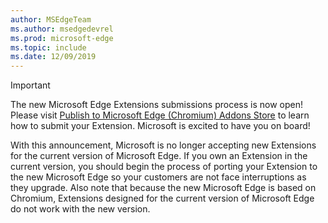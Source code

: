 ```yaml
---
author: MSEdgeTeam
ms.author: msedgedevrel
ms.prod: microsoft-edge
ms.topic: include
ms.date: 12/09/2019
---
```

> [!IMPORTANT] 
> The new Microsoft Edge Extensions submissions process is now open!  Please visit [Publish to Microsoft Edge \(Chromium\) Addons Store][PublishMicrosoftEdgeAddonsCatalog] to learn how to submit your Extension.  Microsoft is excited to have you on board!  
> 
> With this announcement, Microsoft is no longer accepting new Extensions for the current version of Microsoft Edge.  If you own an Extension in the current version, you should begin the process of porting your Extension to the new Microsoft Edge so your customers are not face interruptions as they upgrade.  Also note that because the new Microsoft Edge is based on Chromium, Extensions designed for the current version of Microsoft Edge do not work with the new version.  
> 

<!-- image links -->  

<!-- links -->  

[PublishMicrosoftEdgeAddonsCatalog]: ../extensions-chromium/publish/publish-extension.md "Publish An Extension"  
